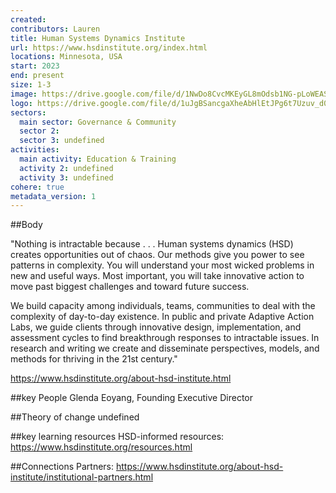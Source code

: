 ```yaml
---
created:
contributors: Lauren
title: Human Systems Dynamics Institute
url: https://www.hsdinstitute.org/index.html
locations: Minnesota, USA
start: 2023
end: present
size: 1-3
image: https://drive.google.com/file/d/1NwDo8CvcMKEyGL8mOdsb1NG-pLoWEAS2/view?usp=drive_link 
logo: https://drive.google.com/file/d/1uJgBSancgaXheAbHlEtJPg6t7Uzuv_d0/view?usp=drive_link 
sectors:
  main sector: Governance & Community
  sector 2: 
  sector 3: undefined
activities: 
  main activity: Education & Training
  activity 2: undefined
  activity 3: undefined
cohere: true
metadata_version: 1
---
```



##Body

"Nothing is intractable because . . .
Human systems dynamics (HSD) creates opportunities out of chaos. Our methods give you power to see patterns in complexity. You will understand your most wicked problems in new and useful ways. Most important, you will take innovative action to move past biggest challenges and toward future success.

We build capacity among individuals, teams, communities to deal with the complexity of day-to-day existence. In public and private Adaptive Action Labs, we guide clients through innovative design, implementation, and assessment cycles to find breakthrough responses to intractable issues. In research and writing we create and disseminate perspectives, models, and methods for thriving in the 21st century."

https://www.hsdinstitute.org/about-hsd-institute.html 


##key People
Glenda Eoyang, Founding Executive Director

##Theory of change
undefined

##key learning resources
HSD-informed resources: https://www.hsdinstitute.org/resources.html 

##Connections
Partners: https://www.hsdinstitute.org/about-hsd-institute/institutional-partners.html 

